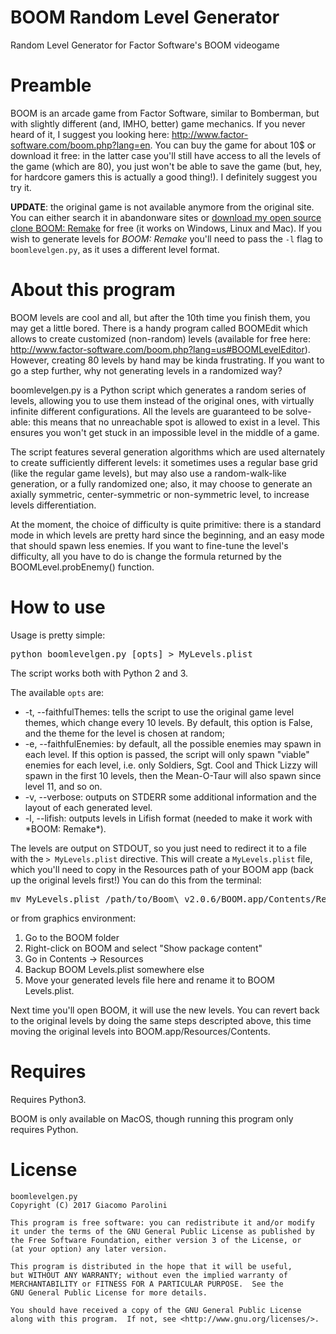 BOOM Random Level Generator
============
Random Level Generator for Factor Software's BOOM videogame 

Preamble
============
BOOM is an arcade game from Factor Software, similar to Bomberman, but with slightly different (and, IMHO, better) game mechanics. If you never heard of it, I suggest you looking here: http://www.factor-software.com/boom.php?lang=en. You can buy the game for about 10$ or download it free: in the latter case you'll still have access to all the levels of the game (which are 80), you just won't be able to save the game (but, hey, for hardcore gamers this is actually a good thing!). I definitely suggest you try it.

**UPDATE**: the original game is not available anymore from the original site. You can either search it in abandonware sites or [download my open source clone BOOM: Remake](https://silverweed.github.io/boom/) for free (it works on Windows, Linux and Mac). If you wish to generate levels for *BOOM: Remake* you'll need to pass the `-l` flag to `boomlevelgen.py`, as it uses a different level format.

About this program
=============
BOOM levels are cool and all, but after the 10th time you finish them, you may get a little bored. There is a handy program called BOOMEdit which allows to create customized (non-random) levels (available for free here: http://www.factor-software.com/boom.php?lang=us#BOOMLevelEditor). However, creating 80 levels by hand may be kinda frustrating. If you want to go a step further, why not generating levels in a randomized way?

boomlevelgen.py is a Python script which generates a random series of levels, allowing you to use them instead of the original ones, with virtually infinite different configurations. All the levels are guaranteed to be solve-able: this means that no unreachable spot is allowed to exist in a level. This ensures you won't get stuck in an impossible level in the middle of a game.

The script features several generation algorithms which are used alternately to create sufficiently different levels: it sometimes uses a regular base grid (like the regular game levels), but may also use a random-walk-like generation, or a fully randomized one; also, it may choose to generate an axially symmetric, center-symmetric or non-symmetric level, to increase levels differentiation.

At the moment, the choice of difficulty is quite primitive: there is a standard mode in which levels are pretty hard since the beginning, and an easy mode that should spawn less enemies. If you want to fine-tune the level's difficulty, all you have to do is change the formula returned by the BOOMLevel.probEnemy() function.

How to use
==============
Usage is pretty simple:
<pre>python boomlevelgen.py [opts] > MyLevels.plist</pre>

The script works both with Python 2 and 3.

The available <code>opts</code> are:
<ul>
  <li>-t, --faithfulThemes: tells the script to use the original game level themes, which change every 10 levels. By default, this option is False, and the theme for the level is chosen at random;</li>
  <li>-e, --faithfulEnemies: by default, all the possible enemies may spawn in each level. If this option is passed, the script will only spawn "viable" enemies for each level, i.e. only Soldiers, Sgt. Cool and Thick Lizzy will spawn in the first 10 levels, then the Mean-O-Taur will also spawn since level 11, and so on.</li>
  <li>-v, --verbose: outputs on STDERR some additional information and the layout of each generated level.</li>
  <li>-l, --lifish: outputs levels in Lifish format (needed to make it work with *BOOM: Remake*).</li>
</ul>

The levels are output on STDOUT, so you just need to redirect it to a file with the <code>> MyLevels.plist</code> directive. This will create a <code>MyLevels.plist</code> file, which you'll need to copy in the Resources path of your BOOM app (back up the original levels first!)
You can do this from the terminal:
<pre>
mv MyLevels.plist /path/to/Boom\ v2.0.6/BOOM.app/Contents/Resources/BOOM\ Levels.plist
</pre>
or from graphics environment:
<ol>
  <li>Go to the BOOM folder</li>
  <li>Right-click on BOOM and select "Show package content"</li>
  <li>Go in Contents -> Resources</li>
  <li>Backup BOOM Levels.plist somewhere else</li>
  <li>Move your generated levels file here and rename it to BOOM Levels.plist.</li>
</ol>

Next time you'll open BOOM, it will use the new levels. You can revert back to the original levels by doing the same steps descripted above, this time moving the original levels into BOOM.app/Resources/Contents.

Requires
=============
Requires Python3.

BOOM is only available on MacOS, though running this program only requires Python.

License
=============
    boomlevelgen.py
    Copyright (C) 2017 Giacomo Parolini

    This program is free software: you can redistribute it and/or modify
    it under the terms of the GNU General Public License as published by
    the Free Software Foundation, either version 3 of the License, or
    (at your option) any later version.

    This program is distributed in the hope that it will be useful,
    but WITHOUT ANY WARRANTY; without even the implied warranty of
    MERCHANTABILITY or FITNESS FOR A PARTICULAR PURPOSE.  See the
    GNU General Public License for more details.

    You should have received a copy of the GNU General Public License
    along with this program.  If not, see <http://www.gnu.org/licenses/>.
